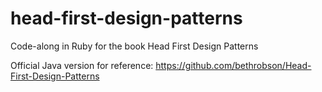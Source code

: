 # head-first-design-patterns
Code-along in Ruby for the book Head First Design Patterns

Official Java version for reference: https://github.com/bethrobson/Head-First-Design-Patterns

